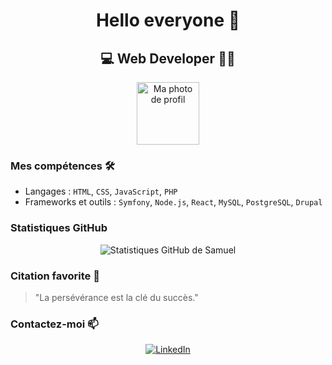 <h1 align="center">Hello everyone 👋</h1>

<h2 align="center">💻 Web Developer 👨‍💻</h2>

<span></span>

<p align="center">
  <img src="https://avatars.githubusercontent.com/u/113606314?v=4" width="100" height="100" alt="Ma photo de profil"/>
</p>

<h3>Mes compétences 🛠</h3>

- Langages : `HTML`, `CSS`, `JavaScript`, `PHP`
- Frameworks et outils : `Symfony`, `Node.js`, `React`, `MySQL`, `PostgreSQL`, `Drupal`

<h3>Statistiques GitHub</h3>
<p align="center">
  <img src="https://github-readme-stats.vercel.app/api?username=samueltomen&show_icons=true" alt="Statistiques GitHub de Samuel"/>
</p>

<h3>Citation favorite 💬</h3>
<blockquote>
  "La persévérance est la clé du succès."
</blockquote>

<h3>Contactez-moi 📫</h3>
<p align="center">
  <a href="https://www.linkedin.com/in/samuel-tomen-nana-b46ab9141">
    <img src="https://img.shields.io/badge/LinkedIn-0077B5?style=for-the-badge&logo=linkedin&logoColor=white" alt="LinkedIn"/>
  </a>
</p>

